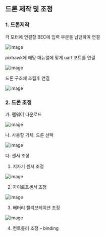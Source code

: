 ## 드론 제작 및 조정
### 1. 드론제작
각 모터에 연결할 BEC에 입력 부분을 납땜하여 연결

![image](https://user-images.githubusercontent.com/57993534/126031522-b08a769a-f0a2-406e-b0e9-f8d306b8d4ee.png)

pixhawk에 해당 매뉴얼에 맞게 uart 포트를 연결

![image](https://user-images.githubusercontent.com/57993534/126031530-8bcb0a00-97f1-4595-bb91-6b3dc89b92f3.png)

드론 구조체 조립후 연결

![image](https://user-images.githubusercontent.com/57993534/126031533-71e2a863-4bdd-4304-8611-3a0a3b97e040.png)

### 2. 드론 조정
가. 펨워어 다운로드

![image](https://user-images.githubusercontent.com/57993534/126031547-31d555be-b312-4f4d-bbcf-069a22bcae11.png)

나. 사용할 기체, 드론 선택

![image](https://user-images.githubusercontent.com/57993534/126031552-49443bf8-641b-4e55-ba60-28b6a3347207.png)

다. 센서 조정
1) 지자기 센서 조정

![image](https://user-images.githubusercontent.com/57993534/126031556-4a1a92f6-0066-46d1-b99e-4b5af007d33a.png)

2) 자이로프센서 조정

![image](https://user-images.githubusercontent.com/57993534/126031558-d019fa63-93ed-4636-9578-18587efe82a8.png)

3) 배터리 캘리브레이션 조정

![image](https://user-images.githubusercontent.com/57993534/126031567-ae4b007d-85dc-4b59-b6f4-33157fe0e5c5.png)

4) 컨트롤러 조정 – binding
